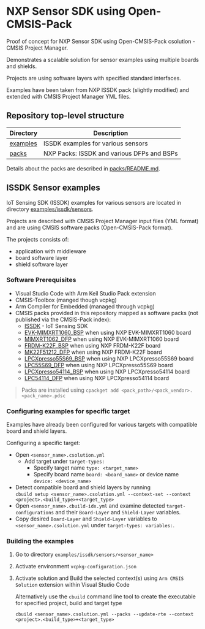 # NXP Sensor SDK using Open-CMSIS-Pack

Proof of concept for NXP Sensor SDK using Open-CMSIS-Pack csolution - CMSIS Project Manager.

Demonstrates a scalable solution for sensor examples using multiple boards and shields.

Projects are using software layers with specified standard interfaces.

Examples have been taken from NXP  ISSDK pack (slightly modified) and extended with CMSIS Project Manager YML files.

## Repository top-level structure

Directory                   | Description
----------------------------|-------------------------------------------------
[examples](./examples)      | ISSDK examples for various sensors
[packs](./packs)            | NXP Packs: ISSDK and various DFPs and BSPs

Details about the packs are described in [packs/README.md](./packs/README.md).

## ISSDK Sensor examples

IoT Sensing SDK (ISSDK) examples for various sensors are located in directory [examples/issdk/sensors](./examples/issdk/sensors).

Projects are described with CMSIS Project Manager input files (YML format) and are using CMSIS software packs (Open-CMSIS-Pack format).

The projects consists of:
 - application with middleware
 - board software layer
 - shield software layer

### Software Prerequisites
 - Visual Studio Code with Arm Keil Studio Pack extension
 - CMSIS-Toolbox (manged though vcpkg)
 - Arm Compiler for Embedded (managed through vcpkg)
 - CMSIS packs provided in this repository mapped as software packs (not published via the CMSIS-Pack index):
   - [ISSDK](packs/ISSDK/) - IoT Sensing SDK
   - [EVK-MIMXRT1060_BSP](packs/EVK-MIMXRT1060_BSP/) when using NXP EVK-MIMXRT1060 board
   - [MIMXRT1062_DFP](packs/MIMXRT1062_DFP/) when using NXP EVK-MIMXRT1060 board
   - [FRDM-K22F_BSP](packs/FRDM-K22F_BSP/) when using NXP FRDM-K22F board
   - [MK22F51212_DFP](packs/MK22F51212_DFP/) when using NXP FRDM-K22F board
   - [LPCXpresso55S69_BSP](packs/LPCXpresso55S69_BSP/) when using NXP LPCXpresso55S69 board
   - [LPC55S69_DFP](packs/LPC55S69_DFP/) when using NXP LPCXpresso55S69 board
   - [LPCXpresso54114_BSP](packs/LPCXpresso54114_BSP/) when using NXP LPCXpresso54114 board
   - [LPC54114_DFP](packs/LPC54114_DFP/) when using NXP LPCXpresso54114 board
  >Packs are installed using `cpackget add <pack_path>/<pack_vendor>.<pack_name>.pdsc` 

### Configuring examples for specific target

Examples have already been configured for various targets with compatible board and shield layers.

Configuring a specific target:
 - Open `<sensor_name>.csolution.yml`
   - Add target under `target-types:`
     - Specify target name `type: <target_name>`
     - Specify board name `board: <board_name>` or device name `device: <device_name>`
 - Detect compatible board and shield layers by running  
   `cbuild setup <sensor_name>.csolution.yml --context-set --context <project>.<build_type>+<target_type>`
  - Open `<sensor_name>.cbuild-idx.yml` and examine detected `target-configurations` and their `Board-Layer` and `Shield-Layer` variables.
  - Copy desired `Board-Layer` and `Shield-Layer` variables to `<sensor_name>.csolution.yml` under `target-types: variables:`.

### Building the examples

1. Go to directory `examples/issdk/sensors/<sensor_name>`

2. Activate environment `vcpkg-configuration.json`

3. Activate solution and Build the selected context(s) using `Arm CMSIS Solution` extension within Visual Studio Code

   Alternatively use the `cbuild` command line tool to create the executable for specified project, build and target type

   ```
   cbuild <sensor_name>.csolution.yml --packs --update-rte --context <project>.<build_type>+<target_type>
   ```
